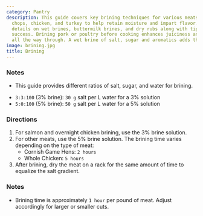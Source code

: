 ```yaml
---
category: Pantry
description: This guide covers key brining techniques for various meats like pork
  chops, chicken, and turkey to help retain moisture and impart flavor. It includes
  details on wet brines, buttermilk brines, and dry rubs along with tips for brining
  success. Brining pork or poultry before cooking enhances juiciness and infuses seasoning
  all the way through. A wet brine of salt, sugar and aromatics adds the most moisture
image: brining.jpg
title: Brining
---
```


### Notes

- This guide provides different ratios of salt, sugar, and water for brining.

* `3:3:100` (3% brine): `30 g` salt per L water for a 3% solution
* `5:0:100` (5% brine): `50 g` salt per L water for a 5% solution

### Directions

1. For salmon and overnight chicken brining, use the 3% brine solution.
2. For other meats, use the 5% brine solution. The brining time varies depending on the type of meat:
    * Cornish Game Hens: `2 hours`
    * Whole Chicken: `5 hours`
3. After brining, dry the meat on a rack for the same amount of time to equalize the salt gradient.

### Notes

- Brining time is approximately `1 hour` per pound of meat. Adjust accordingly for larger or smaller cuts.